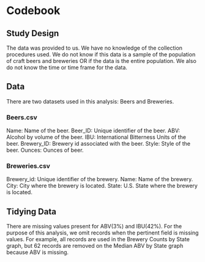 # Codebook

## Study Design
The data was provided to us. We have no knowledge of the collection procedures used. We do not know if this data is a sample of the population of craft beers and breweries OR if the data is the entire population. We also do not know the time or time frame for the data.

## Data

There are two datasets used in this analysis: Beers and Breweries. 

### Beers.csv
Name: Name of the beer.
Beer_ID: Unique identifier of the beer.
ABV: Alcohol by volume of the beer.
IBU: International Bitterness Units of the beer.
Brewery_ID: Brewery id associated with the beer.
Style: Style of the beer.
Ounces: Ounces of beer.

### Breweries.csv
Brewery_id: Unique identifier of the brewery.
Name: Name of the brewery.
City: City where the brewery is located.
State: U.S. State where the brewery is located.

## Tidying Data
There are missing values present for ABV(3%) and IBU(42%). For the purpose of this analysis, we omit records when the pertinent field is missing values. For example, all records are used in the Brewery Counts by State graph, but 62 records are removed on the Median ABV by State graph because ABV is missing.

